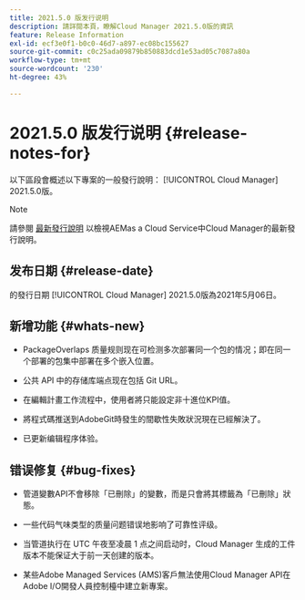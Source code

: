 ```yaml
---
title: 2021.5.0 版发行说明
description: 請詳閱本頁，瞭解Cloud Manager 2021.5.0版的資訊
feature: Release Information
exl-id: ecf3e0f1-b0c0-46d7-a897-ec08bc155627
source-git-commit: c0c25ada09879b850883dcd1e53ad05c7087a80a
workflow-type: tm+mt
source-wordcount: '230'
ht-degree: 43%

---
```


# 2021.5.0 版发行说明 {#release-notes-for}

以下區段會概述以下專案的一般發行說明： [!UICONTROL Cloud Manager] 2021.5.0版。

>[!NOTE]
>請參閱 [最新發行說明](https://experienceleague.adobe.com/docs/experience-manager-cloud-service/onboarding/getting-access/release-notes-cloud-manager/release-notes-cm-current.html?lang=en#getting-access) 以檢視AEMas a Cloud Service中Cloud Manager的最新發行說明。

## 发布日期 {#release-date}

的發行日期 [!UICONTROL Cloud Manager] 2021.5.0版為2021年5月06日。

## 新增功能 {#whats-new}

* PackageOverlaps 质量规则现在可检测多次部署同一个包的情况；即在同一个部署的包集中部署在多个嵌入位置。

* 公共 API 中的存储库端点现在包括 Git URL。

* 在編輯計畫工作流程中，使用者將只能設定非十進位KPI值。

* 將程式碼推送到AdobeGit時發生的間歇性失敗狀況現在已經解決了。

* 已更新编辑程序体验。

## 错误修复 {#bug-fixes}

* 管道變數API不會移除「已刪除」的變數，而是只會將其標籤為「已刪除」狀態。

* 一些代码气味类型的质量问题错误地影响了可靠性评级。

* 当管道执行在 UTC 午夜至凌晨 1 点之间启动时，Cloud Manager 生成的工件版本不能保证大于前一天创建的版本。

* 某些Adobe Managed Services (AMS)客戶無法使用Cloud Manager API在Adobe I/O開發人員控制檯中建立新專案。
